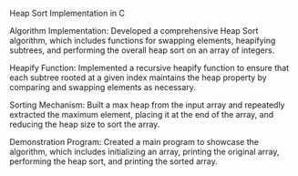 Heap Sort Implementation in C


Algorithm Implementation: Developed a comprehensive Heap Sort algorithm, which includes functions for swapping elements, heapifying subtrees, and performing the overall heap sort on an array of integers.

Heapify Function: Implemented a recursive heapify function to ensure that each subtree rooted at a given index maintains the heap property by comparing and swapping elements as necessary.

Sorting Mechanism: Built a max heap from the input array and repeatedly extracted the maximum element, placing it at the end of the array, and reducing the heap size to sort the array.

Demonstration Program: Created a main program to showcase the algorithm, which includes initializing an array, printing the original array, performing the heap sort, and printing the sorted array.
